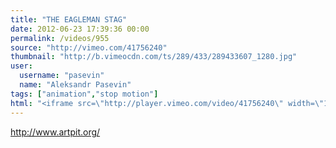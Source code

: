 ```yaml
---
title: "THE EAGLEMAN STAG"
date: 2012-06-23 17:39:36 00:00
permalink: /videos/955
source: "http://vimeo.com/41756240"
thumbnail: "http://b.vimeocdn.com/ts/289/433/289433607_1280.jpg"
user:
  username: "pasevin"
  name: "Aleksandr Pasevin"
tags: ["animation","stop motion"]
html: "<iframe src=\"http://player.vimeo.com/video/41756240\" width=\"1280\" height=\"720\" frameborder=\"0\" webkitAllowFullScreen mozallowfullscreen allowFullScreen></iframe>"
---
```


http://www.artpit.org/